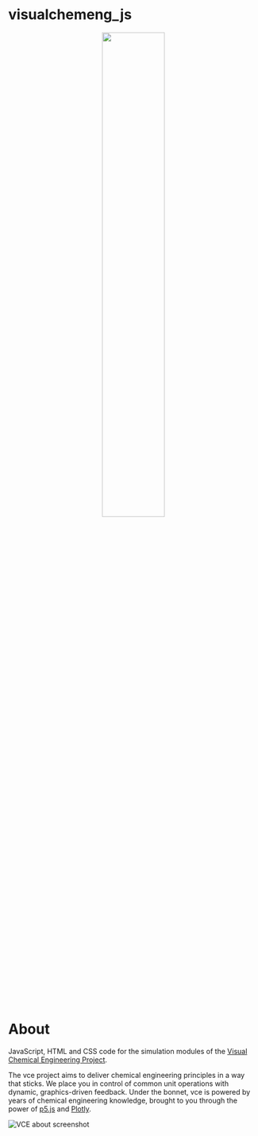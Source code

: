 # visualchemeng_js

<p align="center">
<img src="http://visualchemeng.com/wp-content/uploads/2018/01/stack.png" width="50%" margin="auto" display="block">
</p>

# About
JavaScript, HTML and CSS code for the simulation modules of the [Visual Chemical Engineering Project](http://visualchemeng.com).

The vce project aims to deliver chemical engineering principles in a way that sticks. We place you in control of common unit operations with dynamic, graphics-driven feedback. Under the bonnet, vce is powered by years of chemical engineering knowledge, brought to you through the power of [p5.js](https://p5js.org/) and [Plotly](https://plot.ly/).

![VCE about screenshot](http://visualchemeng.com/wp-content/uploads/2018/02/flash_module.png)


